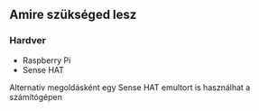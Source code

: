## Amire szükséged lesz

### Hardver

- Raspberry Pi
- Sense HAT

Alternatív megoldásként egy Sense HAT emultort is használhat a számítógépen